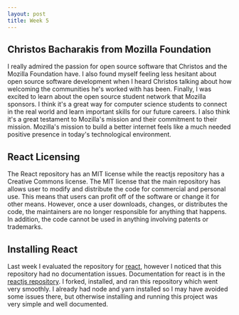 ```yaml
---
layout: post
title: Week 5
---
```


## Christos Bacharakis from Mozilla Foundation

I really admired the passion for open source software that Christos and the Mozilla Foundation have. I also found myself feeling less hesitant about open source software development when I heard Christos talking about how welcoming the communities he's worked with has been. Finally, I was excited to learn about the open source student network that Mozilla sponsors. I think it's a great way for computer science students to connect in the real world and learn important skills for our future careers. I also think it's a great testament to Mozilla's mission and their commitment to their mission. Mozilla's mission to build a better internet feels like a much needed positive presence in today's technological environment.

## React Licensing

The React repository has an MIT license while the reactjs repository has a Creative Commons license. The MIT license that the main repository has allows user to modify and distribute the code for commercial and personal use. This means that users can profit off of the software or change it for other means. However, once a user downloads, changes, or distributes the code, the maintainers are no longer responsible for anything that happens. In addition, the code cannot be used in anything involving patents or trademarks.

## Installing React

Last week I evaluated the repository for [react](https://github.com/facebook/react), however I noticed that this repository had no documentation issues. Documentation for react is in the [reactjs repository](https://github.com/reactjs/reactjs.org). I forked, installed, and ran this repository which went very smoothly. I already had node and yarn installed so I may have avoided some issues there, but otherwise installing and running this project was very simple and well documented.
